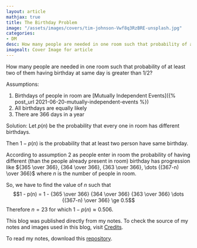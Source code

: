 ```yaml
---
layout: article
mathjax: true
title: The Birthday Problem
image: "/assets/images/covers/tim-johnson-Vwf8q3RzBRE-unsplash.jpg"
categories:
- DM
desc: How many people are needed in one room such that probability of at least two of them having birthday at same day is greater than 1/2? 
imagealt: Cover Image for article
---
```


How many people are needed in one room such that probability of at least two of them having birthday at same day is greater than 1/2?

Assumptions:
1.  Birthdays of people in room are [Mutually Independent Events]({% post_url 2021-06-20-mutually-independent-events %})
2. All birthdays are equally likely
3. There are 366 days in a year

Solution:
Let $p(n)$ be the probability that every one in room has different birthdays.
























































































































































































































































































































































































































Then $1 - p(n)$ is the probability that at least two person have same birthday.

























































































































































































































































































































































































































According to assumption 2 as people enter in room the probability of having different (than the people already present in room) birthday has progression like ${365 \over 366}, {364 \over 366}, {363 \over 366}, \dots {(367-n) \over 366}$ where $n$ is the number of people in room.

























































































































































































































































































































































































































So, we have to find the value of $n$ such that $$1 - p(n) = 1 - {365 \over 366} {364 \over 366} {363 \over 366} \dots {(367-n) \over 366} \ge 0.5$$ Therefore $n=23$ for which $1 - p(n) \approx 0.506$.

























































































































































































































































































































































































































This blog was published directly from my notes.
To check the source of my notes and images used in this blog, visit <a href="/credits.html" target="_blank">Credits</a>.

To read my notes, download this <a href="https://github.com/bovem/CS" target="blank">repository</a>.